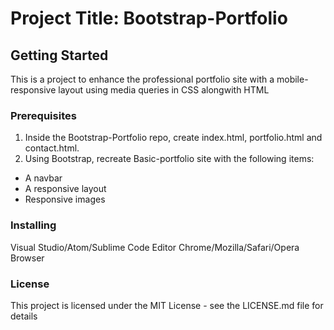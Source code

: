 # Project Title: Bootstrap-Portfolio

## Getting Started
This is a project to enhance the professional portfolio site with a mobile-responsive layout using media queries in CSS alongwith HTML

### Prerequisites
1. Inside the Bootstrap-Portfolio repo, create index.html, portfolio.html and contact.html.
2. Using Bootstrap, recreate Basic-portfolio site with the following items:

* A navbar
* A responsive layout 
* Responsive images

### Installing
Visual Studio/Atom/Sublime Code Editor
Chrome/Mozilla/Safari/Opera Browser


### License
This project is licensed under the MIT License - see the LICENSE.md file for details



